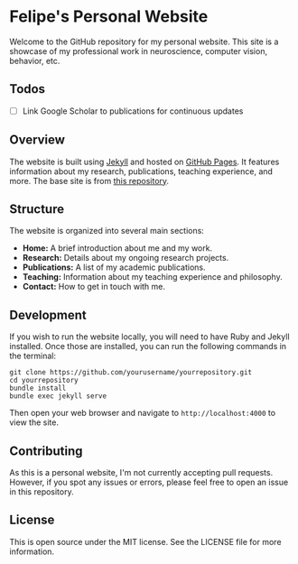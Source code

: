 # Felipe's Personal Website

Welcome to the GitHub repository for my personal website. This site is a showcase of my professional work in neuroscience, computer vision, behavior, etc.

## Todos
- [ ] Link Google Scholar to publications for continuous updates

## Overview

The website is built using [Jekyll](https://jekyllrb.com/) and hosted on [GitHub Pages](https://pages.github.com/). It features information about my research, publications, teaching experience, and more. The base site is from [this repository](https://github.com/academicpages/academicpages.github.io).

## Structure

The website is organized into several main sections:

- **Home:** A brief introduction about me and my work.
- **Research:** Details about my ongoing research projects.
- **Publications:** A list of my academic publications.
- **Teaching:** Information about my teaching experience and philosophy.
- **Contact:** How to get in touch with me.

## Development

If you wish to run the website locally, you will need to have Ruby and Jekyll installed. Once those are installed, you can run the following commands in the terminal:

```
git clone https://github.com/yourusername/yourrepository.git
cd yourrepository
bundle install
bundle exec jekyll serve
```

Then open your web browser and navigate to `http://localhost:4000` to view the site.

## Contributing

As this is a personal website, I'm not currently accepting pull requests. However, if you spot any issues or errors, please feel free to open an issue in this repository.

## License

This is open source under the MIT license. See the LICENSE file for more information.
